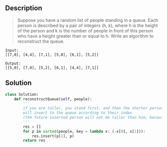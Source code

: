 ## Description
>Suppose you have a random list of people standing in a queue. Each person is described by a pair of integers (h, k), where h is the height of the person and k is the number of people in front of this person who have a height greater than or equal to h. Write an algorithm to reconstruct the queue.
```
Input:
[[7,0], [4,4], [7,1], [5,0], [6,1], [5,2]]

Output:
[[5,0], [7,0], [5,2], [6,1], [4,4], [7,1]]
```

## Solution
```python
class Solution:
    def reconstructQueue(self, people):
        '''
        if you are taller, you stand first, and then the shorter person 
        will insert to the queue according to their index
        (the future inserted person will not be taller than him, because array is sorted desc)
        '''        
        res = []
        for p in sorted(people, key = lambda x: (-x[0], x[1])): 
            res.insert(p[1], p)
        return res
```
